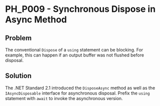 # PH_P009 - Synchronous Dispose in Async Method

## Problem

The conventional `Dispose` of a `using` statement can be blocking. For example, this can happen if an output buffer was not flushed before disposal.

## Solution

The .NET Standard 2.1 introduced the `DisposeAsync` method as well as the `IAsyncDisposable` interface for asynchronous disposal. Prefix the `using` statement with `await` to invoke the asynchronous version.
